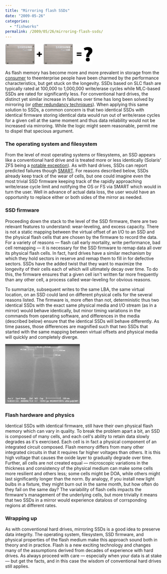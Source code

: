 ```yaml
---
title: "Mirroring flash SSDs"
date: "2009-05-26"
categories:
  - "fishworks"
permalink: /2009/05/26/mirroring-flash-ssds/
---
```


![](images/ssd_mirror.png)

As flash memory has become more and more prevalent in storage from the [consumer](http://www.apple.com/ipodnano/) to theenterprise people have been charmed by the performance characteristics, but get stuck on the longevity. SSDs based on SLC flash are typically rated at 100,000 to 1,000,000 write/erase cycles while MLC-based SSDs are rated for significantly less. For conventional hard drives, the distinct yet similar increase in failures over time has long been solved by mirroring (or [other redundancy techniques](http://dtrace.org/blogs/ahl/double_parity_raid_z)). When applying this same solution to SSDs, a common concern is that two identical SSDs with identical firmware storing identical data would run out of write/erase cycles for a given cell at the same moment and thus data reliability would not be increased via mirroring. While the logic might seem reasonable, permit me to dispel that specious argument.

### The operating system and filesystem

From the level of most operating systems or filesystems, an SSD appears like a conventional hard drive and is treated more or less identically (Solaris' ZFS being a [notable exception](http://dtrace.org/blogs/ahl/hybrid_storage_pools_in_cacm)). As with hard drives, SSDs can report predicted failures though [SMART](http://en.wikipedia.org/wiki/Self-Monitoring,_Analysis,_and_Reporting_Technology). For reasons described below, SSDs already keep track of the wear of cells, but one could imagine even the most trivial SSD firmware keeping track of the rapidly approaching write/erase cycle limit and notifying the OS or FS via SMART which would in turn the user. Well in advance of actual data loss, the user would have an opportunity to replace either or both sides of the mirror as needed.

### SSD firmware

Proceeding down the stack to the level of the SSD firmware, there are two relevant features to understand: wear-leveling, and excess capacity. There is not a static mapping between the virtual offset of an I/O to an SSD and the physical flash cells that are chosen by the firmware to record the data. For a variety of reasons — flash call early mortality, write performance, bad cell remapping — it is necessary for the SSD firmware to remap data all over its physical flash cells. In fact, hard drives have a similar mechanism by which they hold sectors in reserve and remap them to fill in for defective sectors. SSDs have the added twist that they want to maximize the longevity of their cells each of which will ultimately decay over time. To do this, the firmware ensures that a given cell isn't written far more frequently than any other cell, a process called wear-leveling for obvious reasons.

To summarize, subsequent writes to the same LBA, the same virtual location, on an SSD could land on different physical cells for the several reasons listed. The firmware is, more often than not, deterministic thus two identical SSDs with the exact same physical media and I/O stream (as in a mirror) would behave identically, but minor timing variations in the commands from operating software, and differences in the media (described below) ensure that the identical SSDs will behave differently. As time passes, those differences are magnified such that two SSDs that started with the same mapping between virtual offsets and physical media will quickly and completely diverge.

[![](images/SR020F2.jpeg)](http://www.imec.be/wwwinter/mediacenter/en/SR2006/681398.html)

### Flash hardware and physics

Identical SSDs with identical firmware, still have their own physical flash memory which can vary in quality. To break the problem apart a bit, an SSD is composed of many cells, and each cell's ability to retain data slowly degrades as it's exercised. Each cell is in fact a physical component of an integrated circuit composed. Flash memory differs from many other integrated circuits in that it requires far higher voltages than others. It is this high voltage that causes the oxide layer to gradually degrade over time. Further, all cells are not created equal — microscopic variations in the thickness and consistency of the physical medium can make some cells more resilient and others less; some cells might be DOA, while others might last significantly longer than the norm. By analogy, if you install new light bulbs in a fixture, they might burn out in the same month, but how often do they fail on the same day? The variability of flash cells impacts the firmware's management of the underlying cells, but more trivially it means that two SSDs in a mirror would experience dataloss of corrsponding regions at different rates.

### Wrapping up

As with conventional hard drives, mirroring SSDs is a good idea to preserve data integrity. The operating system, filesystem, SSD firmware, and physical properties of the flash medium make this approach sound both in theory and in practice. Flash is a new exciting technology and changes many of the assumptions derived from decades of experience with hard drives. As always proceed with care — especially when your data is at stake — but get the facts, and in this case the wisdom of conventional hard drives still applies.
